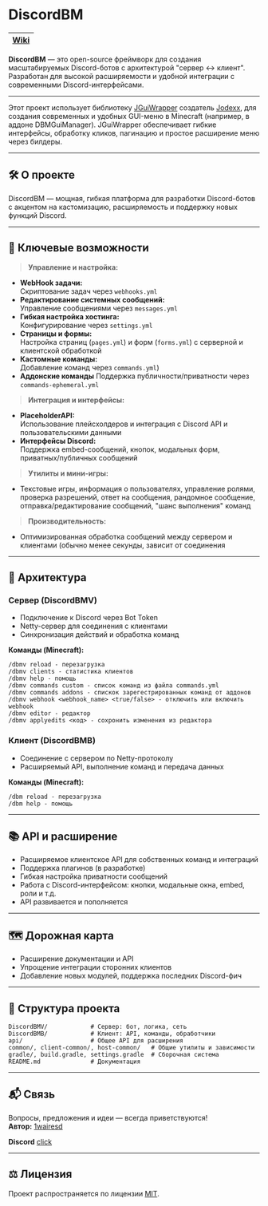 # DiscordBM

| [Wiki](https://1wairesd.github.io/1wairesdIndustriesWiki/docs/DiscordBM/dscordbm-main) |
|------------------------------------------------------------------------------------------|
**DiscordBM** — это open-source фреймворк для создания масштабируемых Discord-ботов с архитектурой "сервер ↔ клиент". Разработан для высокой расширяемости и удобной интеграции с современными Discord-интерфейсами.

---

Этот проект использует библиотеку [JGuiWrapper](https://github.com/Jodexx/JGuiWrapper) создатель [Jodexx](https://github.com/Jodexx), для создания современных и удобных GUI-меню в Minecraft (например, в аддоне DBMGuiManager). JGuiWrapper обеспечивает гибкие интерфейсы, обработку кликов, пагинацию и простое расширение меню через билдеры.

---

## 🛠️ О проекте

DiscordBM — мощная, гибкая платформа для разработки Discord-ботов с акцентом на кастомизацию, расширяемость и поддержку новых функций Discord.

---

## 🚀 Ключевые возможности

> **Управление и настройка:**
- **WebHook задачи:**  
  Скриптование задач через `webhooks.yml`
- **Редактирование системных сообщений:**  
  Управление сообщениями через `messages.yml`
- **Гибкая настройка хостинга:**  
  Конфигурирование через `settings.yml`
- **Страницы и формы:**  
  Настройка страниц (`pages.yml`) и форм (`forms.yml`) с серверной и клиентской обработкой
- **Кастомные команды:**  
  Добавление команд через `commands.yml`)
- **Аддонские команды**
  Поддержка публичности/приватности через `commands-ephemeral.yml`

> **Интеграция и интерфейсы:**
- **PlaceholderAPI:**  
  Использование плейсхолдеров и интеграция с Discord API и пользовательскими данными
- **Интерфейсы Discord:**  
  Поддержка embed-сообщений, кнопок, модальных форм, приватных/публичных сообщений

> **Утилиты и мини-игры:**
- Текстовые игры, информация о пользователях, управление ролями, проверка разрешений, ответ на сообщения, рандомное сообщение, отправка/редактирование сообщений, "шанс выполнения" команд

> **Производительность:**
- Оптимизированная обработка сообщений между сервером и клиентами (обычно менее секунды, зависит от соединения

---

## 🧩 Архитектура

### Сервер (**DiscordBMV**)
- Подключение к Discord через Bot Token
- Netty-сервер для соединения с клиентами
- Синхронизация действий и обработка команд

**Команды (Minecraft):**
```
/dbmv reload - перезагрузка
/dbmv clients - статистика клиентов
/dbmv help - помощь
/dbmv commands custom - список команд из файла commands.yml
/dbmv commands addons - спискок зарегестрированных команд от аддонов 
/dbmv webhook <webhook_name> <true/false> - отключить или включить webhook
/dbmv editor - редактор 
/dbmv applyedits <код> - сохронить изменения из редактора
```

### Клиент (**DiscordBMB**)
- Соединение с сервером по Netty-протоколу
- Расширяемый API, выполнение команд и передача данных

**Команды (Minecraft):**
```
/dbm reload - перезагрузка
/dbm help - помощь
```

---

## 📚 API и расширение

- Расширяемое клиентское API для собственных команд и интеграций
- Поддержка плагинов (в разработке)
- Гибкая настройка приватности сообщений
- Работа с Discord-интерфейсом: кнопки, модальные окна, embed, роли и т.д.
- API развивается и пополняется

---

## 🗺️ Дорожная карта

- Расширение документации и API
- Упрощение интеграции сторонних клиентов
- Добавление новых модулей, поддержка последних Discord-фич

---

## 📁 Структура проекта

```
DiscordBMV/            # Сервер: бот, логика, сеть
DiscordBMB/            # Клиент: API, команды, обработчики
api/                   # Общее API для расширения
common/, client-common/, host-common/   # Общие утилиты и зависимости
gradle/, build.gradle, settings.gradle  # Сборочная система
README.md              # Документация
```

---
## 📬 Связь

Вопросы, предложения и идеи — всегда приветствуются!  
**Автор:** [1wairesd](https://github.com/1wairesd)

**Discord** [click](https://discord.gg/xBUbXcdc)

---

## ⚖️ Лицензия

Проект распространяется по лицензии [MIT](https://github.com/1wairesd/DiscordBM?tab=MIT-1-ov-file). 